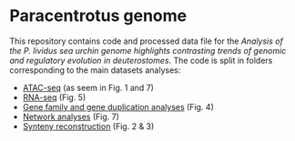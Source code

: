 # Paracentrotus genome  

This repository contains code and processed data file for the *Analysis of the P. lividus sea urchin genome highlights contrasting trends of genomic and regulatory evolution in deuterostomes*. 
The code is split in folders corresponding to the main datasets analyses: 
- [ATAC-seq](https://github.com/paracentrotus/genome/tree/main/atac) (as seem in Fig. 1 and 7)
- [RNA-seq](https://github.com/paracentrotus/genome/tree/main/rna-seq) (Fig. 5)
- [Gene family and gene duplication analyses](https://github.com/paracentrotus/genome/tree/main/rna-seq) (Fig. 4)
- [Network analyses](https://github.com/paracentrotus/genome/tree/main/network) (Fig. 7)
- [Synteny reconstruction](https://github.com/paracentrotus/genome/tree/main/network) (Fig. 2 & 3)